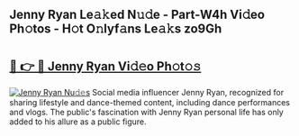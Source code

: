 ## Jenny Ryan Le𝚊𝚔ed N𝚞𝚍e - Part-W4h Vi𝚍eo Ph𝚘tos - H𝚘t O𝚗lyf𝚊ns Le𝚊𝚔s zo9Gh

# <h2><a href="http://hf5cttc.feru.top/?c=Jenny+Ryan">🔗 👉 🔴 Jenny Ryan Vi𝚍𝚎o Ph𝚘t𝚘𝚜</a></h2>

[![Jenny Ryan Nu𝚍𝚎s](https://i.imgur.com/0TWrTi3.gif)](http://hf5cttc.feru.top/?c=Jenny+Ryan)
Social media influencer Jenny Ryan, recognized for sharing lifestyle and dance-themed content, including dance performances and vlogs. The public's fascination with Jenny Ryan personal life has only added to his allure as a public figure. 

